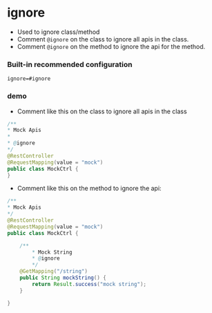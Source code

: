 # ignore

- Used to ignore class/method
- Comment `@ignore` on the class to ignore all apis in the class.
- Comment `@ignore` on the method to ignore the api for the method.


### Built-in recommended configuration

```properties
ignore=#ignore
```

### demo

* Comment like this on the class to ignore all apis in the class

```java
/**
* Mock Apis
*
* @ignore
*/
@RestController
@RequestMapping(value = "mock")
public class MockCtrl {
}
```

* Comment like this on the method to ignore the api:

```java
/**
* Mock Apis
*/
@RestController
@RequestMapping(value = "mock")
public class MockCtrl {

    /**
        * Mock String
        * @ignore
        */
    @GetMapping("/string")
    public String mockString() {
        return Result.success("mock string");
    }

}
```